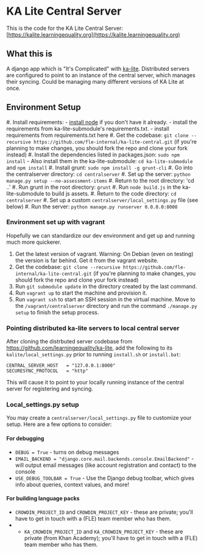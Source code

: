 # KA Lite Central Server

This is the code for the KA Lite Central Server: [https://kalite.learningequality.org](https://kalite.learningequality.org)

## What this is

A django app which is "It's Complicated" with [ka-lite](https://github.com/learningequality/ka-lite.git).
Distributed servers are configured to point to an instance of the central server, which manages their syncing.
Could be managing many different versions of KA Lite at once.

## Environment Setup

#. Install requirements:
    - [install node](http://nodejs.org/download/) if you don't have it already.
    - install the requirements from ka-lite-submodule's requirements.txt.
    - install requirements from requirements.txt here
#. Get the codebase: `git clone --recursive https://github.com/fle-internal/ka-lite-central.git` (if you're planning to make changes, you should fork the repo and clone your fork instead)
#. Install the dependencies listed in packages.json: `sudo npm install`
    - Also install them in the ka-lite-submodule: `cd ka-lite-submodule` and `npm install`
#. Install grunt: `sudo npm install -g grunt-cli`
#. Go into the centralserver directory: `cd centralserver`
#. Set up the server: `python manage.py setup --no-assessment-items`
#. Return to the root directory: 'cd ..'
#. Run grunt in the root directory: `grunt`
#. Run `node build.js` in the ka-lite-submodule to build js assets.
#. Return to the code directory: `cd centralserver`
#. Set up a custom `centralserver/local_settings.py` file (see below)
#. Run the server: `python manage.py runserver 0.0.0.0:8000`

### Environment set up with vagrant

Hopefully we can standardize our dev environment and get up and running much more quickerer.
1. Get the latest version of vagrant. Warning: On Debian (even on testing) the version is far behind. Get it from the vagrant website.
2. Get the codebase: `git clone --recursive https://github.com/fle-internal/ka-lite-central.git` (if you're planning to make changes, you should fork the repo and clone your fork instead)
3. Run `git submodule update` in the directory created by the last command.
4. Run `vagrant up` to start the machine and provision it.
5. Run `vagrant ssh` to start an SSH session in the virtual machine. Move to the `/vagrant/centralserver` directory and run the command `./manage.py setup` to finish the setup process.

### Pointing distributed ka-lite servers to local central server

After cloning the distrbuted server codebase from https://github.com/learningequality/ka-lite, add the following to its `kalite/local_settings.py` prior to running `install.sh` or `install.bat`:
```
CENTRAL_SERVER_HOST   = "127.0.0.1:8000"
SECURESYNC_PROTOCOL   = "http"
```

This will cause it to point to your locally running instance of the central server for registering and syncing.

### Local_settings.py setup

You may create a `centralserver/local_settings.py` file to customize your setup.  Here are a few options to consider:

#### For debugging

* `DEBUG = True` - turns on debug messages
* `EMAIL_BACKEND = "django.core.mail.backends.console.EmailBackend"` - will output email messages (like account registration and contact) to the console
* `USE_DEBUG_TOOLBAR = True` - Use the Django debug toolbar, which gives info about queries, context values, and more!

#### For building language packs
* `CROWDIN_PROJECT_ID` and `CROWDIN_PROJECT_KEY` - these are private; you'll have to get in touch with a (FLE) team member who has them.
* * `KA_CROWDIN_PROJECT_ID` and `KA_CROWDIN_PROJECT_KEY` - these are private (from Khan Academy); you'll have to get in touch with a (FLE) team member who has them.
